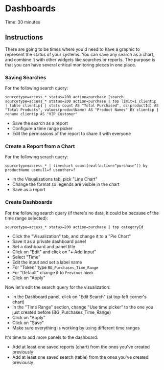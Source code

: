 # Dashboards
Time: 30 minutes

## Instructions
There are going to be times where you'd need to have a graphic to represent the status of your systems. You can save any search as a chart, and combine it with other widgets like searches or reports. The purpose is that you can have several critical monitoring pieces in one place.

### Saving Searches
For the following search query:

```
sourcetype=access_* status=200 action=purchase [search sourcetype=access_* status=200 action=purchase | top limit=1 clientip | table clientip] | stats count AS "Total Purchased", dc(productId) AS "Total Products", values(productName) AS "Product Names" BY clientip | rename clientip AS "VIP Customer"
```

- Save the search as a report
- Configure a time range picker
- Edit the permissions of the report to share it with everyone

### Create a Report from a Chart
For the following serach query:

```
sourcetype=access_* | timechart count(eval(action="purchase")) by productName usenull=f useother=f
```

- In the Visualizations tab, pick "Line Chart"
- Change the format so legends are visible in the chart
- Save as a report

### Create Dashboards
For the following search query (if there's no data, it could be because of the time range selected):

```
sourcetype=access_* status=200 action=purchase | top categoryId
```

- Click the "Visualization" tab, and change it to a "Pie Chart"
- Save it as a private dashboard panel
- Set a dashboard and panel title
- Click on "Edit" and click on "+ Add Input"
- Select "Time"
- Edit the input and set a label name
- For "Token" type `BG_Purchases_Time_Range`
- For "Default" change it to `Previous Week`
- Click on "Apply"

Now let's edit the search query for the visualization:

- In the Dashboard panel, click on "Edit Search" (at top-left corner's chart)
- In the "Time Range" section, change "Use time picker" to the one you just created before (BG_Purchases_Time_Range)
- Click on "Apply"
- Click on "Save"
- Make sure everything is working by using different time ranges

It's time to add more panels to the dashboard:

- Add at least one saved reports (chart) from the ones you've created previously
- Add at least one saved search (table) from the ones you've created previously